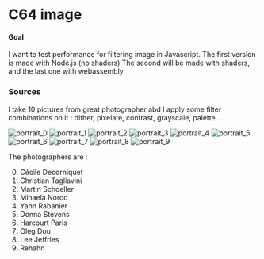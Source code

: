 

C64 image
========

#### Goal ####

I want to test performance for filtering image in Javascript.
The first version is made with Node.js (no shaders)
The second will be made with shaders, and the last one with webassembly

### Sources ###

I take 10 pictures from great photographer abd I apply some filter combinations on it  : dither, pixelate, contrast, grayscale, palette ...

![portrait_0](https://github.com/rdad/c64image/blob/master/node_version/assets/performance_filtered/portrait_0.jpg)
![portrait_1](https://github.com/rdad/c64image/blob/master/node_version/assets/performance_filtered/portrait_1.jpg)
![portrait_2](https://github.com/rdad/c64image/blob/master/node_version/assets/performance_filtered/portrait_2.jpg)
![portrait_3](https://github.com/rdad/c64image/blob/master/node_version/assets/performance_filtered/portrait_3.jpg)
![portrait_4](https://github.com/rdad/c64image/blob/master/node_version/assets/performance_filtered/portrait_4.jpg)
![portrait_5](https://github.com/rdad/c64image/blob/master/node_version/assets/performance_filtered/portrait_5.jpg)
![portrait_6](https://github.com/rdad/c64image/blob/master/node_version/assets/performance_filtered/portrait_6.jpg)
![portrait_7](https://github.com/rdad/c64image/blob/master/node_version/assets/performance_filtered/portrait_7.jpg)
![portrait_8](https://github.com/rdad/c64image/blob/master/node_version/assets/performance_filtered/portrait_8.jpg)
![portrait_9](https://github.com/rdad/c64image/blob/master/node_version/assets/performance_filtered/portrait_9.jpg)

The photographers are :

0. Cécile Decorniquet
1. Christian Tagliavini
2. Martin Schoeller
3. Mihaela Noroc
4. Yann Rabanier
5. Donna Stevens
6. Harcourt Paris
7. Oleg Dou
8. Lee Jeffries
9. Rehahn
